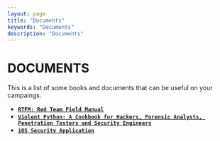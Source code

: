 ```yaml
---
layout: page
title: "Documents"
keywords: "Documents"
description: "Documents"
---
```



# DOCUMENTS

<p> This is a list of some books and documents that can be useful on your campaings. </p>

* [**`RTFM: Red Team Field Manual`**](https://www.amazon.es/Rtfm-Red-Team-Field-Manual/dp/1494295504)
* [**`Violent Python: A Cookbook for Hackers, Forensic Analysts, Penetration Testers and Security Engineers`**](https://www.amazon.es/Violent-Python-Cookbook-Penetration-Engineers/dp/1597499579)
* [**`iOS Security Application`**](https://www.amazon.es/iOS-Application-Security-Definitive-Developers/dp/159327601X)